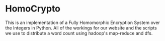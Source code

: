 HomoCrypto
==========

This is an implementation of a Fully Homomorphic Encryption System over the Integers in Python. All of the workings for our website and the scripts we use to distribute a word count using hadoop's map-reduce and dfs. 
